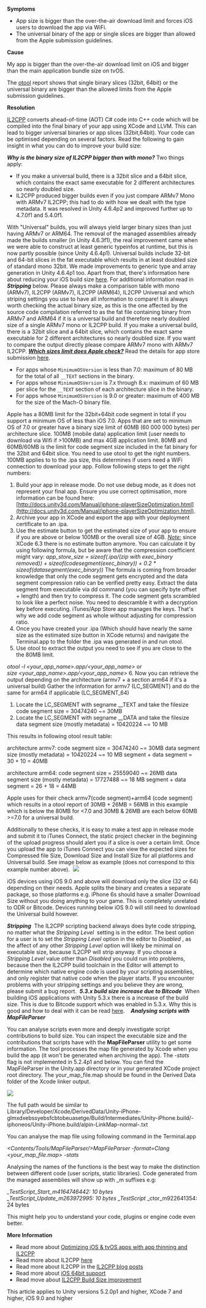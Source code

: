 

**Symptoms**


- App size is bigger than the over-the-air download limit and forces iOS users to download the app via WiFi.
- The universal binary of the app or single slices are bigger than allowed from the Apple submission guidelines.



**Cause**



My app is bigger than the over-the-air download limit on iOS and bigger than the main application bundle size on tvOS.



The [otool](http://www.unix.com/man-page/osx/1/otool/) report shows that single binary slices (32bit, 64bit) or the universal binary are bigger than the allowed limits from the Apple submission guidelines.



**Resolution**



[IL2CPP](http://blogs.unity3d.com/2015/05/06/an-introduction-to-ilcpp-internals/) converts ahead-of-time (AOT) C# code into C++ code which will be compiled into the final binary of your app using XCode and LLVM. This can lead to bigger universal binaries or app slices (32bit,64bit). Your code can be optimised depending on several factors. Read the following to gain insight in what you can do to improve your build size:

***Why is the binary size of IL2CPP bigger than with mono?*** Two things apply:
- If you make a universal build, there is a 32bit slice and a 64bit slice, which contains the exact same executable for 2 different architectures so nearly doubled size.
- IL2CPP produced bigger builds even if you just compare ARMv7 Mono with ARMv7 IL2CPP; this had to do with how we dealt with the type metadata. It was resolved in Unity 4.6.4p2 and improved further up to 4.7.0f1 and 5.4.0f1.

With "Universal" builds, you will always yield larger binary sizes than just having ARMv7 or ARM64. The removal of the managed assemblies already made the builds smaller (in Unity 4.6.3f1), the real improvement came when we were able to construct at least generic typeinfos at runtime, but this is now partly possible (since Unity 4.6.4p1). Universal builds include 32-bit and 64-bit slices in the fat executable which results in at least doubled size of standard mono 32bit. We made improvements to generic type and array generation in Unity 4.6.4p1 too. Apart from that, there's information here about reducing your iOS build size [here](http://docs.unity3d.com/Manual/iphone-playerSizeOptimization.html). For additional information read in  ***Stripping***  below. Please always make a comparison table with mono (ARMv7), IL2CPP (ARMv7), IL2CPP (ARM64), IL2CPP Universal and which striping settings you use to have all information to compare! It is always worth checking the actual binary size, as this is the one affected by the source code compilation referred to as the fat file containing binary from ARMv7 and ARM64 if it is a universal build and therefore nearly doubled size of a single ARMv7 mono or IL2CPP build. If you make a universal build, there is a 32bit slice and a 64bit slice, which contains the exact same executable for 2 different architectures so nearly doubled size. If you want to compare the output directly please compare ARMv7 mono with ARMv7 IL2CPP.   ***<u>Which sizes limit does Apple check?</u>***
Read the details for app store submission [here](https://developer.apple.com/library/ios/documentation/LanguagesUtilities/Conceptual/iTunesConnect_Guide/Chapters/SubmittingTheApp.html).  
- For apps whose `MinimumOSVersion` is less than 7.0: maximum of 80 MB for the total of all `__TEXT` sections in the binary.
- For apps whose `MinimumOSVersion` is 7.x through 8.x: maximum of 60 MB per slice for the `__TEXT` section of each architecture slice in the binary.
- For apps whose `MinimumOSVersion` is 9.0 or greater: maximum of 400 MB for the size of the Mach-O binary file.

Apple has a 80MB limit for the 32bit+64bit code segment in total if you support a minimum OS of less than iOS 7.0. Apps that are set to minimum OS of 7.0 or greater have a binary size limit of 60MB (60 000 000 bytes) per architecture slice. 100MB (mobile data) application limit (user needs to download via Wifi if >100MB) and max 4GB application limit. 80MB and 60MB/60MB is the limit for code segment size included in the fat binary for the 32bit and 64bit slice. You need to use otool to get the right numbers. 100MB applies to to the .ipa size, this determines if users need a WiFi connection to download your app. Follow following steps to get the right numbers: 
1. Build your app in release mode. Do not use debug mode, as it does not represent your final app. Ensure you use correct optimisation, more information can be found here: [http://docs.unity3d.com/Manual/iphone-playerSizeOptimization.html](http://docs.unity3d.com/Manual/iphone-playerSizeOptimization.html).
2. Archive your app in XCode and export the app with your deployment certificate to an .ipa.
3. Use the estimate button to get the estimated size of your app to ensure if you are above or below 100MB or the overall size of 4GB.
*<u>Note:</u>*  since XCode 6.3 there is no estimate button anymore. You can calculate it by using following formula, but be aware that the compression coefficient might vary:
*app\_store\_size = sizeof(.ipa/(zip with exec\_binary removed)) + sizeof(codesegment(exec\_binary)) + 0.2 &ast; sizeof(datasegment(exec\_binary))* 
The formula is coming from broader knowledge that only the code segment gets encrypted and the data segment compression ratio can be verified pretty easy.
Extract the data segment from executable via dd command (you can specify byte offset + length) and then try to compress it. The code segment gets scrambled to look like a perfect noise. You need to descramble it with a decryption key before executing. iTunes/App Store app manages the keys. That's why we add code segment as whole without adjusting for compression ratio.
4. Once you have created your .ipa (Which should have nearly the same size as the estimated size button in XCode returns) and navigate the Terminal.app to the folder the .ipa was generated in and run otool.
5. Use otool to extract the output you need to see if you are close to the the 80MB limit.

*otool -l <your\_app\_name>.app/<your\_app\_name>* or  *size <your\_app\_name>.app/<your\_app\_name>*
6. Now you can retrieve the output depending on the architecture (armv7 + a section arm64 if it's a universal build) Gather the information for armv7 (LC\_SEGMENT) and do the same for arm64 if applicable (LC\_SEGMENT\_64)
 1. Locate the LC\_SEGMENT with segname \_\_TEXT and take the filesize 
code segment size = 30474240 ~= 30MB
 2. Locate the LC\_SEGMENT with segname \_\_DATA and take the filesize 
data segment size (mostly metadata) = 10420224 ~= 10 MB

This results in following otool result table:

architecture armv7:
code segment size = 30474240 ~= 30MB
data segment size (mostly metadata) = 10420224 ~= 10 MB
segment + data segment = 30 + 10 = 40MB

architecture arm64:
code segment size = 25559040 ~= 26MB
data segment size (mostly metadata) = 17727488 ~= 18 MB
segment + data segment = 26 + 18 = 44MB

Apple uses for their check armv7(code segment)+arm64 (code segment) which results in a otool report of 30MB + 26MB = 56MB in this example which is below the 80MB for <7.0 and 30MB & 26MB are each below 60MB >=7.0 for a universal build.

Additionally to these checks, it is easy to make a test app in release mode and submit it to iTunes Connect, the static project checker in the beginning of the upload progress should alert you if a slice is over a certain limit. Once you upload the app to iTunes Connect you can view the expected sizes for Compressed file Size, Download Size and Install Size for all platforms and Universal build. See image below as example (does not correspond to this example number above).  ![](/hc/en-us/article_attachments/203491416/Screen_Shot_2016-04-15_at_18.15.40.png)

iOS devices using iOS 9.0 and above will download only the slice (32 or 64) depending on their needs. Apple splits the binary and creates a separate package, so those platforms e.g. iPhone 6s should have a smaller Download Size without you doing anything to your game. This is completely unrelated to ODR or Bitcode. Devices running below iOS 9.0 will still need to download the Universal build however.

***Stripping***  The IL2CPP scripting backend always does byte code stripping, no matter what the  *Stripping Level*  setting is in the editor. The best option for a user is to set the  *Stripping Level*  option in the editor to  *Disabled* , as the affect of any other  *Stripping Level*  option will likely be minimal on executable size, because IL2CPP will strip anyway. If you choose a  *Stripping Level*  value other than  *Disabled*  you could run into problems, because then the IL2CPP build toolchain in the Editor will attempt to determine which native engine code is used by your scripting assemblies, and only register that native code when the player starts. If you encounter problems with your stripping settings and you believe they are wrong, please submit a bug report.  ***5.3.x build size increase due to Bitcode***  When building iOS applications with Unity 5.3.x there is a increase of the build size. This is due to Bitcode support which was enabled in 5.3.x. Why this is good and how to deal with it can be read [here](/hc/en-us/articles/209933103).    ***Analysing scripts with MapFileParser***

You can analyse scripts even more and deeply investigate script contributions to build size. You can inspect the executable size and the contributions that scripts have with the  **MapFileParser**  utility to get some information. The tool processes the map file generated by Xcode when you build the app (it won't be generated when archiving the app). The  *-stats*  flag is not implemented in 5.2.4p1 and below. You can find the MapFileParser in the Unity.app directory or in your generated XCode project root directory. The your\_map\_file.map should be found in the Derived Data folder of the Xcode linker output.



![](/hc/en-us/article_attachments/203780483/Screen_Shot_2016-04-22_at_12.00.57.png)



The full path would be similar to Library/Developer/Xcode/DerivedData/Unity-iPhone-glmxdxebssyebsfcbtobeuasetge/Build/Intermediates/Unity-iPhone.build/<mode>-iphoneos/Unity-iPhone.build/alpin-LinkMap-normal-<architecture>.txt



You can analyse the map file using following command in the Terminal.app



*<Contents/Tools/MapFileParser/>MapFileParser -format=Clang <your\_map\_file.map> -stats*



Analysing the names of the functions is the best way to make the distinction between different code (user scripts, static libraries). Code generated from the managed assemblies will show up with \_m suffixes e.g:



*\_TestScript\_Start\_m4164746442: 10 bytes
\_TestScript\_Update\_m263972995: 10 bytes
\_TestScript* \_ctor\_m922641354: 24 bytes



This might help you to understand your code, plugins or engine code even better.

**More Information**
- Read more about [Optimizing iOS & tvOS apps with app thinning and IL2CPP](/hc/en-us/articles/208411836)
- Read more about IL2CPP [here](http://blogs.unity3d.com/2015/05/06/an-introduction-to-ilcpp-internals/)
- Read more about IL2CPP in the [IL2CPP blog posts](http://blogs.unity3d.com/?s=il2cpp)
- Read more about [iOS 64bit support
](http://blogs.unity3d.com/?s=ios+64)
- Read move about [IL2CPP Build Size improvement](http://forum.unity3d.com/threads/il2cpp-build-size-improvements.322079/)



This article applies to Unity versions 5.2.0p1 and higher, XCode 7 and higher, iOS 9.0 and higher

